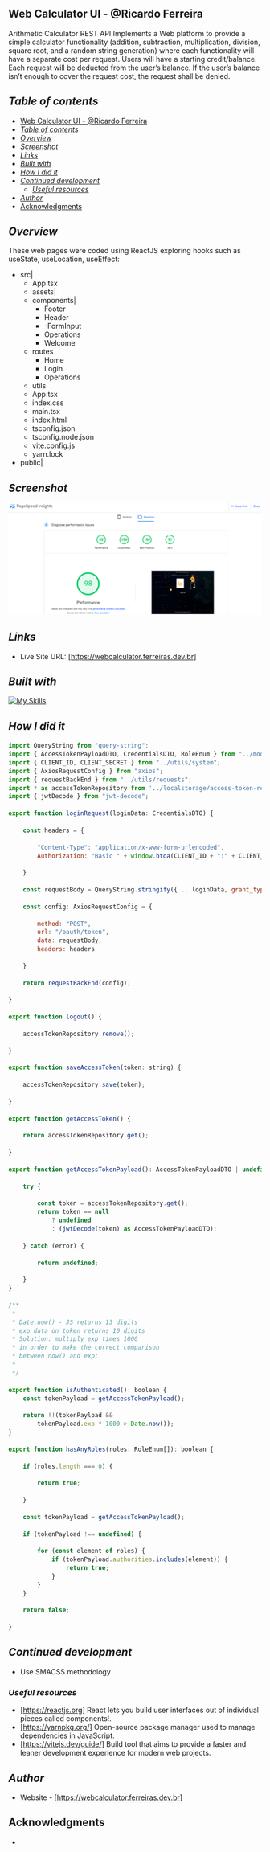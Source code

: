 ## Web Calculator UI - @Ricardo Ferreira
Arithmetic Calculator REST API
Implements a Web platform to provide a simple calculator functionality (addition, subtraction,
multiplication, division, square root, and a random string generation) where each functionality
will have a separate cost per request.
Users will have a starting credit/balance. Each request will be deducted from the user’s
balance. If the user’s balance isn’t enough to cover the request cost, the request shall be
denied. 
## _Table of contents_
- [Web Calculator UI - @Ricardo Ferreira](#web-calculator-ui---ricardo-ferreira)
- [_Table of contents_](#table-of-contents)
- [_Overview_](#overview)
- [_Screenshot_](#screenshot)
- [_Links_](#links)
- [_Built with_](#built-with)
- [_How I did it_](#how-i-did-it)
- [_Continued development_](#continued-development)
  - [_Useful resources_](#useful-resources)
- [_Author_](#author)
- [Acknowledgments](#acknowledgments)
## _Overview_
These web pages were coded using ReactJS exploring hooks such as useState, useLocation, useEffect:
- src|
    - App.tsx
    - assets|
    - components|
      - Footer
      - Header
      - -FormInput
      - Operations
      - Welcome
    - routes
      - Home
      - Login
      - Operations
    - utils
   - App.tsx
   - index.css
   - main.tsx
   - index.html
   - tsconfig.json
   - tsconfig.node.json
   - vite.config.js
   - yarn.lock
- public|

## _Screenshot_
[![](./calculatorUI.png)]()
## _Links_
- Live Site URL: [https://webcalculator.ferreiras.dev.br] 
## _Built with_

[![My Skills](https://skillicons.dev/icons?i=git,react,vite,yarn,typescript,html,css,javascript,vscode,redhat,aws)](https://skillicons.dev)



 ## _How I did it_
```jsx
import QueryString from "query-string";
import { AccessTokenPayloadDTO, CredentialsDTO, RoleEnum } from "../models/auth";
import { CLIENT_ID, CLIENT_SECRET } from "../utils/system";
import { AxiosRequestConfig } from "axios";
import { requestBackEnd } from "../utils/requests";
import * as accessTokenRepository from '../localstorage/access-token-repository';
import { jwtDecode } from "jwt-decode";

export function loginRequest(loginData: CredentialsDTO) {

    const headers = {

        "Content-Type": "application/x-www-form-urlencoded",
        Authorization: "Basic " + window.btoa(CLIENT_ID + ":" + CLIENT_SECRET)

    }

    const requestBody = QueryString.stringify({ ...loginData, grant_type: "password" });

    const config: AxiosRequestConfig = {

        method: "POST",
        url: "/oauth/token",
        data: requestBody,
        headers: headers
        
    }

    return requestBackEnd(config);

}

export function logout() {

    accessTokenRepository.remove();

}

export function saveAccessToken(token: string) {

    accessTokenRepository.save(token);

}

export function getAccessToken() {

    return accessTokenRepository.get();

}

export function getAccessTokenPayload(): AccessTokenPayloadDTO | undefined {

    try {

        const token = accessTokenRepository.get();
        return token == null
            ? undefined
            : (jwtDecode(token) as AccessTokenPayloadDTO);

    } catch (error) {

        return undefined;

    }
}

/**
 * 
 * Date.now() - JS returns 13 digits
 * exp data on token returns 10 digits
 * Solution: multiply exp times 1000
 * in order to make the correct comparison
 * between now() and exp;
 * 
 */

export function isAuthenticated(): boolean {
    const tokenPayload = getAccessTokenPayload();

    return !!(tokenPayload && 
        tokenPayload.exp * 1000 > Date.now());
}

export function hasAnyRoles(roles: RoleEnum[]): boolean {
    
    if (roles.length === 0) {

        return true;

    }

    const tokenPayload = getAccessTokenPayload();

    if (tokenPayload !== undefined) {

        for (const element of roles) {
            if (tokenPayload.authorities.includes(element)) {
                return true;
            }
        }
    }

    return false;

}
``` 

## _Continued development_
- Use SMACSS methodology
### _Useful resources_
- [https://reactjs.org] React lets you build user interfaces out of individual pieces called components!.
- [https://yarnpkg.org/] Open-source package manager used to manage dependencies in  JavaScript.
- [https://vitejs.dev/guide/] Build tool that aims to provide a faster and leaner development experience for modern web projects.
## _Author_
- Website - [https://webcalculator.ferreiras.dev.br] 
## Acknowledgments
- 
